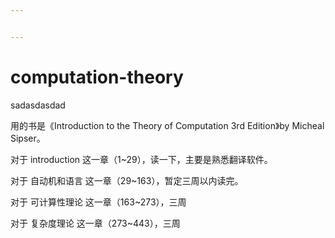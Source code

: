 ```yaml
---


---
```


<h1 id="computation-theory">computation-theory</h1>
<p>sadasdasdad</p>
<p>用的书是《Introduction to the Theory of Computation 3rd Edition》by Micheal Sipser。</p>
<p>对于 introduction 这一章（1~29），读一下，主要是熟悉翻译软件。</p>
<p>对于 自动机和语言 这一章（29~163），暂定三周以内读完。</p>
<p>对于 可计算性理论 这一章（163~273），三周</p>
<p>对于 复杂度理论 这一章（273~443），三周</p>

